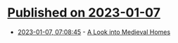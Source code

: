 # [Published on 2023-01-07](index.md)

* [2023-01-07, 07:08:45](https://news.ycombinator.com/item?id=34285928) - [A Look into Medieval Homes](https://www.medievalists.net/2023/01/medieval-homes/)
